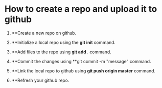 # How to create a repo and upload it to github

1. **Create a new repo on github.

2. **Initialize a local repo using the **git init** command.

3. **Add files to the repo using **git add .** command.

4. **Commit the changes using **git commit -m "message" command.

5. **Link the local repo to github using **git push origin master** command.

6. **Refresh your github repo.
